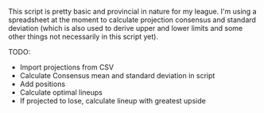 This script is pretty basic and provincial in nature for my league. 
I'm using a spreadsheet at the moment to calculate projection consensus and 
standard deviation (which is also used to derive upper and lower limits and 
some other things not necessarily in this script yet).

TODO:

- Import projections from CSV
- Calculate Consensus mean and standard deviation in script
- Add positions
- Calculate optimal lineups
- If projected to lose, calculate lineup with greatest upside
